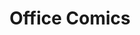 ---
layout: post
slug: office-comics
title: Office Comics
office: Moscow, Yandex
by: Andrey Borisov
author: 
---
